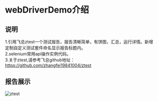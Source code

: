 # webDriverDemo介绍

## 说明

1.引用飞总ztest一个测试报告，报告清晰简单，有饼图，汇总，运行详情。新增定制自定义测试套件命名显示报告标题内。<br>
2.selenium常用api操作实例代码。<br>
3.关于ztest,请参考飞总github地址：https://github.com/zhangfei19841004/ztest<br>

## 报告展示

![ztest](https://github.com/zhangfei19841004/ztest/blob/master/ztest.png)

